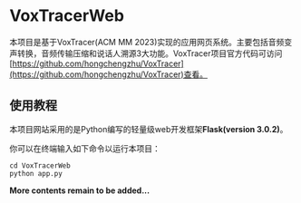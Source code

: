 # VoxTracerWeb

本项目是基于VoxTracer(ACM MM 2023)实现的应用网页系统。主要包括音频变声转换，音频传输压缩和说话人溯源3大功能。VoxTracer项目官方代码可访问[https://github.com/hongchengzhu/VoxTracer](https://github.com/hongchengzhu/VoxTracer)查看。

## 使用教程

本项目网站采用的是Python编写的轻量级web开发框架**Flask(version 3.0.2)**。

你可以在终端输入如下命令以运行本项目：

```
cd VoxTracerWeb
python app.py
```

**More contents remain to be added...**
